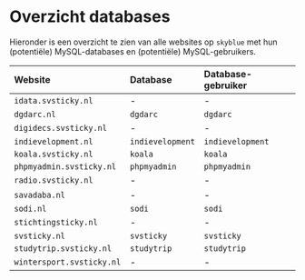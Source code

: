 # Overzicht databases

Hieronder is een overzicht te zien van alle websites op `skyblue` met  hun (potentiële) MySQL-databases en (potentiële) MySQL-gebruikers.

| Website                       | Database                          | Database-gebruiker    |
| :------------------------     | :-------------------------------- | :-------------------- |
| `idata.svsticky.nl`           | *-*                               | *-*                   |
| `dgdarc.nl`                   | `dgdarc`                          | `dgdarc`              |
| `digidecs.svsticky.nl`        | *-*                               | *-*                   |
| `indievelopment.nl`           | `indievelopment`                  | `indievelopment`      |
| `koala.svsticky.nl`           | `koala`                           | `koala`               |
| `phpmyadmin.svsticky.nl`      | `phpmyadmin`                      | `phpmyadmin`          |
| `radio.svsticky.nl`           | *-*                               | *-*                   |
| `savadaba.nl`                 | *-*                               | *-*                   |
| `sodi.nl`                     | `sodi`                            | `sodi`                |
| `stichtingsticky.nl`          | *-*                               | *-*                   |
| `svsticky.nl`                 | `svsticky`                        | `svsticky`            |
| `studytrip.svsticky.nl`       | `studytrip`                       | `studytrip`           |
| `wintersport.svsticky.nl`     | *-*                               | *-*                   |
